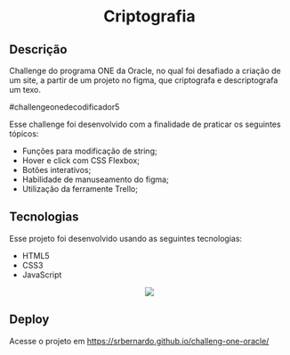 <div style=display:"flex" justify-items:"center">
<h1 align="center"> Criptografia
</h1>
</div>

## Descrição

<p> Challenge do programa ONE da Oracle, no qual foi desafiado a criação de um site, a partir de um projeto no figma, que criptografa e descriptografa um texo.</p>
<p> #challengeonedecodificador5 </p>

Esse challenge foi desenvolvido com a finalidade de praticar os seguintes tópicos:
- Funções para modificação de string;
- Hover e click com CSS Flexbox;
- Botões interativos;
- Habilidade de manuseamento do figma;
- Utilização da ferramente Trello;

## Tecnologias
Esse projeto foi desenvolvido usando as seguintes tecnologias:
- HTML5
- CSS3
- JavaScript

<div align="center">
  <img  src="https://user-images.githubusercontent.com/73710552/232061822-d31c9fad-7d8b-4304-afec-67693ee7489b.jpeg">
</div>

## Deploy
Acesse o projeto em https://srbernardo.github.io/challeng-one-oracle/
